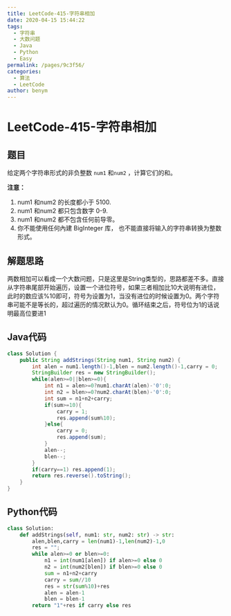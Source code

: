 ```yaml
---
title: LeetCode-415-字符串相加
date: 2020-04-15 15:44:22
tags: 
  - 字符串
  - 大数问题
  - Java
  - Python
  - Easy
permalink: /pages/9c3f56/
categories: 
  - 算法
  - LeetCode
author: benym
---
```


# LeetCode-415-字符串相加

## 题目

给定两个字符串形式的非负整数 `num1` 和`num2` ，计算它们的和。

**注意：**

1. num1 和num2 的长度都小于 5100.
2. num1 和num2 都只包含数字 0-9.
3. num1 和num2 都不包含任何前导零。
4. 你不能使用任何內建 BigInteger 库， 也不能直接将输入的字符串转换为整数形式。

## 解题思路

两数相加可以看成一个大数问题，只是这里是String类型的，思路都差不多。直接从字符串尾部开始遍历，设置一个进位符号，如果三者相加比10大说明有进位，此时的数应该%10即可，符号为设置为1，当没有进位的时候设置为0。两个字符串可能不是等长的，超过遍历的情况默认为0。循环结束之后，符号位为1的话说明最高位要进1

## Java代码

```java
class Solution {
    public String addStrings(String num1, String num2) {
        int alen = num1.length()-1,blen = num2.length()-1,carry = 0;
        StringBuilder res = new StringBuilder();
        while(alen>=0||blen>=0){
            int n1 = alen>=0?num1.charAt(alen)-'0':0;
            int n2 = blen>=0?num2.charAt(blen)-'0':0;
            int sum = n1+n2+carry;
            if(sum>=10){
                carry = 1;
                res.append(sum%10);
            }else{
                carry = 0;
                res.append(sum);
            }
            alen--;
            blen--;
        }
        if(carry==1) res.append(1);
        return res.reverse().toString();
    }
}
```

## Python代码

```python
class Solution:
    def addStrings(self, num1: str, num2: str) -> str:
        alen,blen,carry = len(num1)-1,len(num2)-1,0
        res = "";
        while alen>=0 or blen>=0:
            n1 = int(num1[alen]) if alen>=0 else 0
            n2 = int(num2[blen]) if blen>=0 else 0
            sum = n1+n2+carry
            carry = sum//10
            res = str(sum%10)+res
            alen = alen-1
            blen = blen-1
        return "1"+res if carry else res
```

